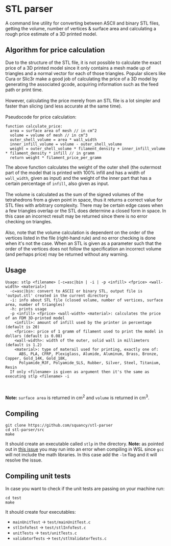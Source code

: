 # STL parser
A command line utility for converting between ASCII and binary STL files, getting the
volume, number of vertices & surface area and calculating a rough price estimate of a 3D
printed model.

## Algorithm for price calculation
Due to the structure of the STL file, it is not possible to calculate the exact price of a 3D
printed model since it only contains a mesh made up of triangles and a normal vector for each
of those triangles. Popular slicers like Cura or Slic3r make a good job of calculating the price of a 3D
model by generating the associated gcode, acquiring information such as the feed path or print
time.<br><br>
However, calculating the price merely from an STL file is a lot simpler and faster than slicing
(and less accurate at the same time).<br><br>
Pseudocode for price calculation:
```
function calculate_price:
  area = surface area of mesh // in cm^2
  volume = volume of mesh // in cm^3
  outer_shell_volume = area * wall_width 
  inner_infill_volume = volume - outer_shell_volume
  weight = outer_shell_volume * filament_density + inner_infill_volume * filament_density * infill // in gramm
  return weight * filament_price_per_gramm
```
The above function calculates the weight of the outer shell (the outermost part of the model
that is printed with 100% infill and has a width of `wall_width`, given as input) and the
weight of the inner part that has a certain percentage of `infill`, also given as
input.<br><br>
The volume is calculated as the sum of the signed volumes of the tetrahedrons from a given
point in space, thus it returns a correct value for STL files with arbitrary complexity.
There may be certain edge cases when a few triangles overlap or the STL does determine a closed
form in space. In this case an incorrect result may be returned since there is no
error checking on triangles.<br><br>
Also, note that the volume calculation is dependent on the order of the vertices listed in the
file (right-hand rule) and no error checking is done when it's not the case. When an STL is
given as a parameter such that the order of the vertices does not follow the specification an
incorrect volume (and perhaps price) may be returned without any warning.

## Usage
```
Usage: stlp <filename> [-c=asc|bin | -i | -p <infill> <fprice> <wall-width> <material>]
  -c=asc|bin: convert to ASCII or binary STL, output file is 'output.stl' created in the current directory
  -i: info about STL file (closed volume, number of vertices, surface area, number of triangles)
  -h: prints usage
  -p <infill> <fprice> <wall-width> <material>: calculates the price of an FDM 3D-printed model
    <infill>: amount of infill used by the printer in percentage (default is 20)
    <fprice>: price of 1 gramm of filament used to print the model in dollars (default is 0.08)
    <wall-width>: width of the outer, solid wall in millimeters (default is 1.2)
    <material>: type of materail used for printing, exactly one of:
      ABS, PLA, CFRP, Plexiglass, Alumide, Aluminum, Brass, Bronze, Copper, Gold_14K, Gold_18K,
      Polyamide_MJF, Polyamide_SLS, Rubber, Silver, Steel, Titanium, Resin
  If only <filename> is given as argument then it's the same as executing stlp <filename> -i
```
<br><br><b>Note:</b> `surface area` is returned in cm<sup>2</sup> and `volume` is returned in
cm<sup>3</sup>.

## Compiling
```
git clone https://github.com/squancy/stl-parser
cd stl-parser/src
make
```
It should create an executable called `stlp` in the directory.
<b>Note:</b> as pointed out in <a href="https://github.com/squancy/stl-parser/issues/2">this issue</a> you may
run into an error when compiling in WSL since `gcc` will not include the math libraries. In this case add the
`-lm` flag and it will resolve the issue.

## Compiling unit tests
In case you want to check if the unit tests are passing on your machine run:
```
cd test
make
```
It should create four executables:
  - `mainUnitTest` -> `test/mainUnitTest.c`
  - `stlInfoTest` -> `test/stlInfoTest.c`
  - `unitTests` -> `test/unitTests.c`
  - `validatorTests` -> `test/stlValidatorTests.c`
